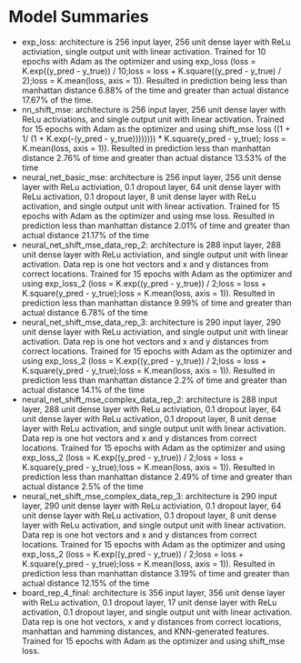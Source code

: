 # Model Summaries
- exp_loss: architecture is 256 input layer, 256 unit dense layer with ReLu activiation, single output unit with linear activation. Trained for 10 epochs with Adam as the optimizer and using exp_loss (loss = K.exp((y_pred - y_true)) / 10;loss = loss + K.square((y_pred - y_true) / 2);loss = K.mean(loss, axis = 1)). Resulted in prediction being less than manhattan distance 6.88% of the time and greater than actual distance 17.67% of the time.
- nn_shift_mse: architecture is 256 input layer, 256 unit dense layer with ReLu activiations, and single output unit with linear activation. Trained for 15 epochs with Adam as the optimizer and using shift_mse loss ((1 + 1/ (1 + K.exp(-(y_pred - y_true)))))))) * K.square(y_pred - y_true); loss = K.mean(loss, axis = 1)). Resulted in prediction less than manhattan distance 2.76% of time and greater than actual distance 13.53% of the time
- neural_net_basic_mse: architecture is 256 input layer, 256 unit dense layer with ReLu activiation, 0.1 dropout layer, 64 unit dense layer with ReLu activation, 0.1 dropout layer, 8 unit dense layer with ReLu activation, and single output unit with linear activation. Trained for 15 epochs with Adam as the optimizer and using mse loss. Resulted in prediction less than manhattan distance 2.01% of time and greater than actual distance 21.17% of the time
- neural_net_shift_mse_data_rep_2: architecture is 288 input layer, 288 unit dense layer with ReLu activiation, and single output unit with linear activation. Data rep is one hot vectors and x and y distances from correct locations. Trained for 15 epochs with Adam as the optimizer and using exp_loss_2 (loss = K.exp((y_pred - y_true)) / 2;loss = loss + K.square(y_pred - y_true);loss = K.mean(loss, axis = 1)). Resulted in prediction less than manhattan distance 9.99% of time and greater than actual distance 6.78% of the time
- neural_net_shift_mse_data_rep_3: architecture is 290 input layer, 290 unit dense layer with ReLu activiation, and single output unit with linear activation. Data rep is one hot vectors and x and y distances from correct locations. Trained for 15 epochs with Adam as the optimizer and using exp_loss_2 (loss = K.exp((y_pred - y_true)) / 2;loss = loss + K.square(y_pred - y_true);loss = K.mean(loss, axis = 1)). Resulted in prediction less than manhattan distance 2.2% of time and greater than actual distance 14.1% of the time
- neural_net_shift_mse_complex_data_rep_2: architecture is 288 input layer, 288 unit dense layer with ReLu activiation, 0.1 dropout layer, 64 unit dense layer with ReLu activation, 0.1 dropout layer, 8 unit dense layer with ReLu activation, and single output unit with linear activation. Data rep is one hot vectors and x and y distances from correct locations. Trained for 15 epochs with Adam as the optimizer and using exp_loss_2 (loss = K.exp((y_pred - y_true)) / 2;loss = loss + K.square(y_pred - y_true);loss = K.mean(loss, axis = 1)). Resulted in prediction less than manhattan distance 2.49% of time and greater than actual distance 2.5% of the time
- neural_net_shift_mse_complex_data_rep_3: architecture is 290 input layer, 290 unit dense layer with ReLu activiation, 0.1 dropout layer, 64 unit dense layer with ReLu activation, 0.1 dropout layer, 8 unit dense layer with ReLu activation, and single output unit with linear activation. Data rep is one hot vectors and x and y distances from correct locations. Trained for 15 epochs with Adam as the optimizer and using exp_loss_2 (loss = K.exp((y_pred - y_true)) / 2;loss = loss + K.square(y_pred - y_true);loss = K.mean(loss, axis = 1)). Resulted in prediction less than manhattan distance 3.19% of time and greater than actual distance 12.15% of the time
- board_rep_4_final: architecture is 356 input layer, 356 unit dense layer with ReLu activation, 0.1 dropout layer, 17 unit dense layer with ReLu activation, 0.1 dropout layer, and single output unit with linear activation. Data rep is one hot vectors, x and y distances from correct locations, manhattan and hamming distances, and KNN-generated features. Trained for 15 epochs with Adam as the optimizer and using shift_mse loss.
